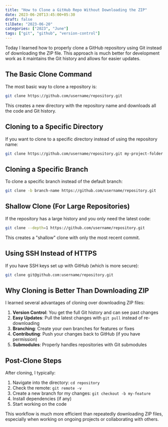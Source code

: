 ```yaml
---
title: "How to Clone a GitHub Repo Without Downloading the ZIP"
date: 2023-06-20T13:45:00+05:30
draft: false
tilDate: "2023-06-20"
categories: ["2023", "June"]
tags: ["git", "github", "version-control"]
---
```


Today I learned how to properly clone a GitHub repository using Git instead of downloading the ZIP file. This approach is much better for development work as it maintains the Git history and allows for easier updates.

## The Basic Clone Command

The most basic way to clone a repository is:

```bash
git clone https://github.com/username/repository.git
```

This creates a new directory with the repository name and downloads all the code and Git history.

## Cloning to a Specific Directory

If you want to clone to a specific directory instead of using the repository name:

```bash
git clone https://github.com/username/repository.git my-project-folder
```

## Cloning a Specific Branch

To clone a specific branch instead of the default branch:

```bash
git clone -b branch-name https://github.com/username/repository.git
```

## Shallow Clone (For Large Repositories)

If the repository has a large history and you only need the latest code:

```bash
git clone --depth=1 https://github.com/username/repository.git
```

This creates a "shallow" clone with only the most recent commit.

## Using SSH Instead of HTTPS

If you have SSH keys set up with GitHub (which is more secure):

```bash
git clone git@github.com:username/repository.git
```

## Why Cloning is Better Than Downloading ZIP

I learned several advantages of cloning over downloading ZIP files:

1. **Version Control**: You get the full Git history and can see past changes
2. **Easy Updates**: Pull the latest changes with `git pull` instead of re-downloading
3. **Branching**: Create your own branches for features or fixes
4. **Contributing**: Push your changes back to GitHub (if you have permission)
5. **Submodules**: Properly handles repositories with Git submodules

## Post-Clone Steps

After cloning, I typically:

1. Navigate into the directory: `cd repository`
2. Check the remote: `git remote -v`
3. Create a new branch for my changes: `git checkout -b my-feature`
4. Install dependencies (if any)
5. Start working on the code

This workflow is much more efficient than repeatedly downloading ZIP files, especially when working on ongoing projects or collaborating with others.
